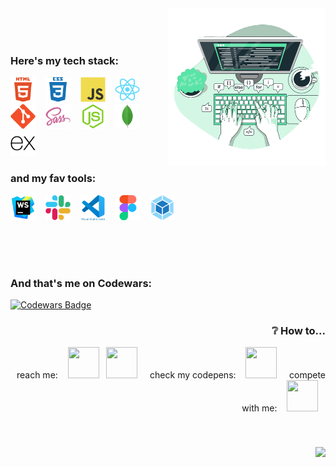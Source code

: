 <div align="center">
<img align="right" width="50%" height="50%" src="./profilepic.png" alt="Computer pic"/>
</div>
<br><br><br>
<div align="left">

### Here's my tech stack:

<img src="https://github.com/devicons/devicon/blob/master/icons/html5/html5-plain-wordmark.svg" width="40" height="40">&nbsp;&nbsp;&nbsp;
<img src="https://github.com/devicons/devicon/blob/master/icons/css3/css3-plain-wordmark.svg" width="40" height="40">&nbsp;&nbsp;&nbsp;
<img src="https://github.com/devicons/devicon/blob/master/icons/javascript/javascript-original.svg" width="40" height="40">&nbsp;&nbsp;&nbsp;
<img src="https://github.com/devicons/devicon/blob/master/icons/react/react-original.svg" width="40" height="40">&nbsp;&nbsp;&nbsp;
<img src="https://github.com/devicons/devicon/blob/master/icons/git/git-original.svg" width="40" height="40">&nbsp;&nbsp;&nbsp;
<img src="https://github.com/devicons/devicon/blob/master/icons/sass/sass-original.svg" width="40" height="40">&nbsp;&nbsp;&nbsp;
<img src="https://github.com/devicons/devicon/blob/master/icons/nodejs/nodejs-original.svg" width="40" height="40">&nbsp;&nbsp;&nbsp;
<img src="https://github.com/devicons/devicon/blob/master/icons/mongodb/mongodb-original.svg" width="40" height="40">&nbsp;&nbsp;&nbsp;
<img src="https://github.com/devicons/devicon/blob/master/icons/express/express-original.svg" width="40" height="40">&nbsp;&nbsp;&nbsp;

### and my fav tools:
<img src="https://github.com/devicons/devicon/blob/master/icons/webstorm/webstorm-original.svg" width="40" height="40">&nbsp;&nbsp;&nbsp;
<img src="https://github.com/devicons/devicon/blob/master/icons/slack/slack-original.svg" width="40" height="40">&nbsp;&nbsp;&nbsp;
<img src="https://github.com/devicons/devicon/blob/master/icons/vscode/vscode-original-wordmark.svg" width="40" height="40">&nbsp;&nbsp;&nbsp;
<img src="https://github.com/devicons/devicon/blob/master/icons/figma/figma-original.svg" width="40" height="40">&nbsp;&nbsp;&nbsp;
<img src="https://github.com/devicons/devicon/blob/master/icons/webpack/webpack-original.svg" width="40" height="40">&nbsp;&nbsp;&nbsp;
</div>

<br><br><br>

<div align="left">

### And that's me on Codewars:

[![Codewars Badge](https://www.codewars.com/users/julbrn/badges/large)](https://www.codewars.com/users/julbrn)
</div>

<div align="right">

### :grey_question: How to...
reach me:&nbsp; &nbsp; <a href="https://t.me/julienneb" target="blank"><img src="https://cdn-icons-png.flaticon.com/512/2111/2111646.png" width="50" height="50"></a>&nbsp;&nbsp;&nbsp;<a href="https://www.linkedin.com/in/julbrn/" target="blank"><img src="https://cdn-icons-png.flaticon.com/512/145/145807.png" width="50" height="50"></a>&nbsp;&nbsp;&nbsp;&nbsp; 
check my codepens: &nbsp;&nbsp; <a href="https://codepen.io/julbrn" target="blank"><img src="https://cdn-icons-png.flaticon.com/512/7083/7083971.png" width="50" height="50"></a>&nbsp;&nbsp;&nbsp;&nbsp; compete with me: &nbsp;&nbsp;
<a href="https://www.codewars.com/users/julbrn"><img src="https://cdn4.iconfinder.com/data/icons/logos-brands-5/24/codewars-512.png" width="50" height="50"></a>&nbsp;&nbsp;&nbsp;
</div>

###

<div align="right">
<br>

![](https://komarev.com/ghpvc/?username=julbrn&color=grey&style=flat)

</div>
